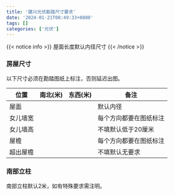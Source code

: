 ```yaml
---
title: '建兴光伏勘踏尺寸要求'
date: '2024-01-21T08:49:33+0800'
tags: []
categories: ['光伏']
---
```

{{< notice info >}}
屋面长度默认内径尺寸
{{< /notice >}}

### 房屋尺寸

以下尺寸必须在勘踏图纸上标注，否则延迟出图。

| 位置     | 南北(米) | 东西(米) | 备注                   |
| -------- | -------- | -------- | ---------------------- |
| 屋面     |          |          | 默认内径               |
| 女儿墙宽 |          |          | 每个方向都要在图纸标注 |
| 女儿墙高 |          |          | 不填默认低于20厘米     |
| 屋檐     |          |          | 每个方向都要在图纸标注 |
| 超出屋檐 |          |          | 不填默认无要求         |

### 南部立柱

南部立柱默认2米，如有特殊要求需注明。

